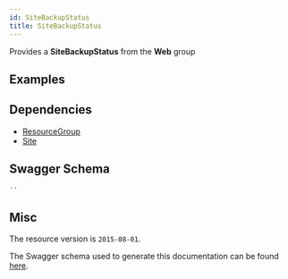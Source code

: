 ```yaml
---
id: SiteBackupStatus
title: SiteBackupStatus
---
```

Provides a **SiteBackupStatus** from the **Web** group
## Examples
## Dependencies
- [ResourceGroup](../Resources/ResourceGroup.md)
- [Site](../Web/Site.md)
## Swagger Schema
```js
''
```
## Misc
The resource version is `2015-08-01`.

The Swagger schema used to generate this documentation can be found [here](https://github.com/Azure/azure-rest-api-specs/tree/main/specification/web/resource-manager/Microsoft.Web/stable/2015-08-01/service.json).
